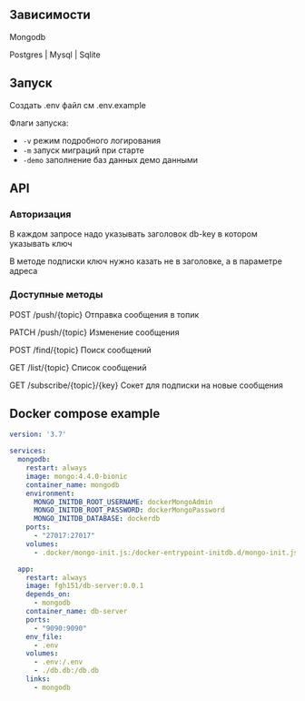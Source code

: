 ## Зависимости

Mongodb

Postgres | Mysql | Sqlite

## Запуск

Создать .env файл см .env.example

Флаги запуска:

 * ```-v``` режим подробного логирования
 * ```-m``` запуск миграций при старте
 * ```-demo``` заполнение баз данных демо данными

## API
### Авторизация
В каждом запросе надо указывать заголовок 
db-key в котором указывать ключ

В методе подписки ключ нужно казать не в заголовке, а в параметре адреса

### Доступные методы

POST /push/{topic} Отправка сообщения в топик

PATCH /push/{topic} Изменение сообщения

POST /find/{topic} Поиск сообщений

GET /list/{topic} Список сообщений

GET /subscribe/{topic}/{key} Сокет для подписки на новые сообщения

## Docker compose example

```yaml
version: '3.7'

services:
  mongodb:
    restart: always
    image: mongo:4.4.0-bionic
    container_name: mongodb
    environment:
      MONGO_INITDB_ROOT_USERNAME: dockerMongoAdmin
      MONGO_INITDB_ROOT_PASSWORD: dockerMongoPassword
      MONGO_INITDB_DATABASE: dockerdb
    ports:
      - "27017:27017"
    volumes:
      - .docker/mongo-init.js:/docker-entrypoint-initdb.d/mongo-init.js:ro

  app:
    restart: always
    image: fgh151/db-server:0.0.1
    depends_on:
      - mongodb
    container_name: db-server
    ports:
      - "9090:9090"
    env_file:
      - .env
    volumes:
      - .env:/.env
      - ./db.db:/db.db
    links:
      - mongodb
```